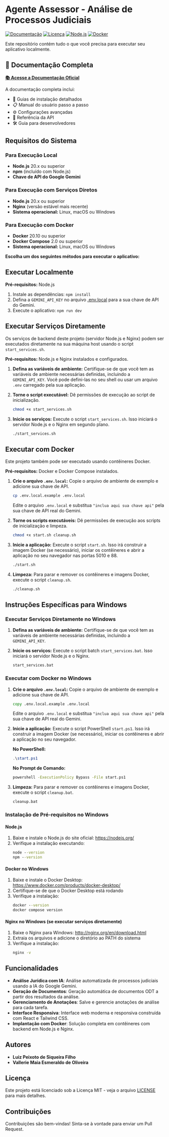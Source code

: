 
# Agente Assessor - Análise de Processos Judiciais

[![Documentação](https://img.shields.io/badge/docs-mkdocs-blue)](https://neaigd.github.io/agente_assessor/)
[![Licença](https://img.shields.io/badge/license-MIT-green)](LICENSE)
[![Node.js](https://img.shields.io/badge/node.js-20.x-brightgreen)](https://nodejs.org/)
[![Docker](https://img.shields.io/badge/docker-ready-blue)](https://www.docker.com/)

Este repositório contém tudo o que você precisa para executar seu aplicativo localmente.

## 📖 Documentação Completa

**[📚 Acesse a Documentação Oficial](https://neaigd.github.io/agente_assessor/)**

A documentação completa inclui:
- 🚀 Guias de instalação detalhados
- 📋 Manual do usuário passo a passo
- ⚙️ Configurações avançadas
- 🔧 Referência da API
- 🛠️ Guia para desenvolvedores

## Requisitos do Sistema

### Para Execução Local
- **Node.js** 20.x ou superior
- **npm** (incluído com Node.js)
- **Chave de API do Google Gemini**

### Para Execução com Serviços Diretos
- **Node.js** 20.x ou superior
- **Nginx** (versão estável mais recente)
- **Sistema operacional:** Linux, macOS ou Windows

### Para Execução com Docker
- **Docker** 20.10 ou superior
- **Docker Compose** 2.0 ou superior
- **Sistema operacional:** Linux, macOS ou Windows

**Escolha um dos seguintes métodos para executar o aplicativo:**

## Executar Localmente

**Pré-requisitos:** Node.js

1.  Instale as dependências:
    `npm install`
2.  Defina a `GEMINI_API_KEY` no arquivo [.env.local](https://www.google.com/search?q=.env.local) para a sua chave de API do Gemini.
3.  Execute o aplicativo:
    `npm run dev`

## Executar Serviços Diretamente

Os serviços de backend deste projeto (servidor Node.js e Nginx) podem ser executados diretamente na sua máquina host usando o script `start_services.sh`.

**Pré-requisitos:** Node.js e Nginx instalados e configurados.

1.  **Defina as variáveis de ambiente:** Certifique-se de que você tem as variáveis de ambiente necessárias definidas, incluindo a `GEMINI_API_KEY`. Você pode defini-las no seu shell ou usar um arquivo `.env` carregado pela sua aplicação.

2.  **Torne o script executável:** Dê permissões de execução ao script de inicialização.

    ```bash
    chmod +x start_services.sh
    ```

3.  **Inicie os serviços:** Execute o script `start_services.sh`. Isso iniciará o servidor Node.js e o Nginx em segundo plano.

    ```bash
    ./start_services.sh
    ```

## Executar com Docker

Este projeto também pode ser executado usando contêineres Docker.

**Pré-requisitos:** Docker e Docker Compose instalados.

1.  **Crie o arquivo `.env.local`:** Copie o arquivo de ambiente de exemplo e adicione sua chave de API.

    ```bash
    cp .env.local.example .env.local
    ```

    Edite o arquivo `.env.local` e substitua `"inclua aqui sua chave api"` pela sua chave de API real do Gemini.

2.  **Torne os scripts executáveis:** Dê permissões de execução aos scripts de inicialização e limpeza.

    ```bash
    chmod +x start.sh cleanup.sh
    ```

3.  **Inicie a aplicação:** Execute o script `start.sh`. Isso irá construir a imagem Docker (se necessário), iniciar os contêineres e abrir a aplicação no seu navegador nas portas 5010 e 88.

    ```bash
    ./start.sh
    ```

4.  **Limpeza:** Para parar e remover os contêineres e imagens Docker, execute o script `cleanup.sh`.

    ```bash
    ./cleanup.sh
    ```

## Instruções Específicas para Windows

### Executar Serviços Diretamente no Windows

1.  **Defina as variáveis de ambiente:** Certifique-se de que você tem as variáveis de ambiente necessárias definidas, incluindo a `GEMINI_API_KEY`.

2.  **Inicie os serviços:** Execute o script batch `start_services.bat`. Isso iniciará o servidor Node.js e o Nginx.

    ```cmd
    start_services.bat
    ```

### Executar com Docker no Windows

1.  **Crie o arquivo `.env.local`:** Copie o arquivo de ambiente de exemplo e adicione sua chave de API.

    ```cmd
    copy .env.local.example .env.local
    ```

    Edite o arquivo `.env.local` e substitua `"inclua aqui sua chave api"` pela sua chave de API real do Gemini.

2.  **Inicie a aplicação:** Execute o script PowerShell `start.ps1`. Isso irá construir a imagem Docker (se necessário), iniciar os contêineres e abrir a aplicação no seu navegador.

    **No PowerShell:**
    ```powershell
    .\start.ps1
    ```

    **No Prompt de Comando:**
    ```cmd
    powershell -ExecutionPolicy Bypass -File start.ps1
    ```

3.  **Limpeza:** Para parar e remover os contêineres e imagens Docker, execute o script `cleanup.bat`.

    ```cmd
    cleanup.bat
    ```

### Instalação de Pré-requisitos no Windows

#### Node.js
1. Baixe e instale o Node.js do site oficial: https://nodejs.org/
2. Verifique a instalação executando:
   ```cmd
   node --version
   npm --version
   ```

#### Docker no Windows
1. Baixe e instale o Docker Desktop: https://www.docker.com/products/docker-desktop/
2. Certifique-se de que o Docker Desktop está rodando
3. Verifique a instalação:
   ```cmd
   docker --version
   docker compose version
   ```

#### Nginx no Windows (se executar serviços diretamente)
1. Baixe o Nginx para Windows: http://nginx.org/en/download.html
2. Extraia os arquivos e adicione o diretório ao PATH do sistema
3. Verifique a instalação:
   ```cmd
   nginx -v
   ```

## Funcionalidades

  - **Análise Jurídica com IA**: Análise automatizada de processos judiciais usando a IA do Google Gemini.
  - **Geração de Documentos**: Geração automática de documentos ODT a partir dos resultados da análise.
  - **Gerenciamento de Anotações**: Salve e gerencie anotações de análise para cada tarefa.
  - **Interface Responsiva**: Interface web moderna e responsiva construída com React e Tailwind CSS.
  - **Implantação com Docker**: Solução completa em contêineres com backend em Node.js e Nginx.

## Autores

  - **Luiz Peixoto de Siqueira Filho**
  - **Vallerie Maia Esmeraldo de Oliveira**

## Licença

Este projeto está licenciado sob a Licença MIT - veja o arquivo [LICENSE](https://www.google.com/search?q=LICENSE) para mais detalhes.

## Contribuições

Contribuições são bem-vindas\! Sinta-se à vontade para enviar um Pull Request.